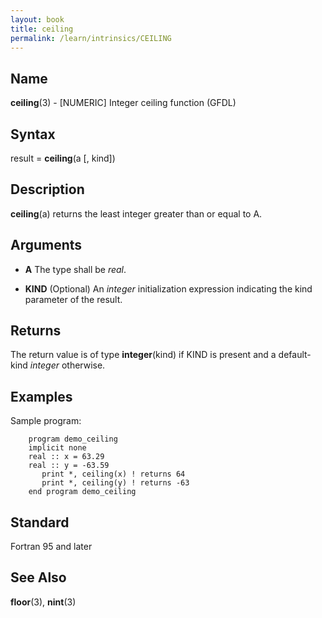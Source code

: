 ```yaml
---
layout: book
title: ceiling
permalink: /learn/intrinsics/CEILING
---
```

## __Name__

__ceiling__(3) - \[NUMERIC\] Integer ceiling function
(GFDL)

## __Syntax__

result = __ceiling__(a \[, kind\])

## __Description__

__ceiling__(a) returns the least integer greater than or equal to A.

## __Arguments__

  - __A__
    The type shall be _real_.

  - __KIND__
    (Optional) An _integer_ initialization expression indicating the kind
    parameter of the result.

## __Returns__

The return value is of type __integer__(kind) if KIND is present and a
default-kind _integer_ otherwise.

## __Examples__

Sample program:

```
    program demo_ceiling
    implicit none
    real :: x = 63.29
    real :: y = -63.59
       print *, ceiling(x) ! returns 64
       print *, ceiling(y) ! returns -63
    end program demo_ceiling
```

## __Standard__

Fortran 95 and later

## __See Also__

__floor__(3), __nint__(3)
